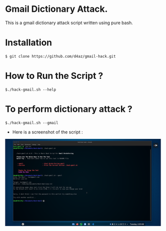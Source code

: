 # Gmail Dictionary Attack.

This is a gmail dictionary attack script
written using pure bash. 


# Installation

    $ git clone https://github.com/d4az/gmail-hack.git


# How to Run the Script ? 

    $./hack-gmail.sh --help
         

# To perform dictionary attack ?

    $./hack-gmail.sh --gmail
        

- Here is a screenshot of the script :

![screenshot](https://github.com/d4az/gmail-hack/blob/main/demo.png)


